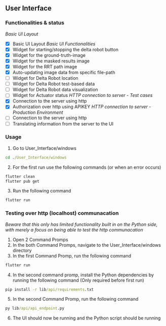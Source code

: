 ## User Interface

### Functionalities & status
*Basic UI Layout*
- [x] Basic UI Layout
*Basic UI Functionalities*
- [x] Widget for starting/stopping the delta robot button
- [x] Widget for the ground-truth-image
- [x] Widget for the masked results image
- [x] Widget for the RRT path image
- [x] Auto-updating image data from specific file-path
- [ ] Widget for Delta Robot location
- [ ] Widget for Delta Robot test-based data
- [ ] Widget for Delta Robot data visualization
- [ ] Widget for Actuator status
*HTTP connection to server - Test cases*
- [x] Connection to the server using http
- [x] Authorization over http using APIKEY
*HTTP connection to server - Production Environment*
- [ ] Connection to the server using http
- [ ] Translating information from the server to the UI

### Usage
1. Go to User_Interface/windows
```cmd
cd ./User_Interface/windows
```
2. For the first run use the following commands (or when an error occurs)
```cmd
flutter clean
flutter pub get
```
3. Run the following command
```cmd
flutter run
```

### Testing over http (localhost) communacation
*Beware that this only has limited functionality built in on the Python side, with merely a focus on being able to test the http communacation*
1. Open 2 Command Promps
2. In the both Command Promps, navigate to the User_Interface/windows directory
3. In the first Command Promp, run the following command
```cmd
flutter run
```
4. In the second command promp, install the Python dependencies by running the following command (Only required before first run)
```cmd
pip install -r lib/api/requirements.txt
```
5. In the second Command Promp, run the following command
```cmd
py lib/api/api_endpoint.py
```
6. The UI should now be running and the Python script should be running